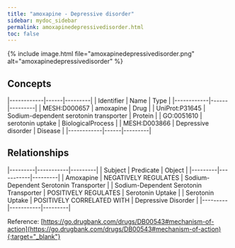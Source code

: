 ```yaml
---
title: "amoxapine - Depressive disorder"
sidebar: mydoc_sidebar
permalink: amoxapinedepressivedisorder.html
toc: false 
---
```


{% include image.html file="amoxapinedepressivedisorder.png" alt="amoxapinedepressivedisorder" %}

## Concepts

|------------|------|---------|
| Identifier | Name | Type    |
|------------|------|---------|
| MESH:D000657 | amoxapine | Drug |
| UniProt:P31645 | Sodium-dependent serotonin transporter | Protein |
| GO:0051610 | serotonin uptake | BiologicalProcess |
| MESH:D003866 | Depressive disorder | Disease |
|------------|------|---------|

## Relationships

|---------|-----------|---------|
| Subject | Predicate | Object  |
|---------|-----------|---------|
| Amoxapine | NEGATIVELY REGULATES | Sodium-Dependent Serotonin Transporter |
| Sodium-Dependent Serotonin Transporter | POSITIVELY REGULATES | Serotonin Uptake |
| Serotonin Uptake | POSITIVELY CORRELATED WITH | Depressive Disorder |
|---------|-----------|---------|

Reference: [https://go.drugbank.com/drugs/DB00543#mechanism-of-action](https://go.drugbank.com/drugs/DB00543#mechanism-of-action){:target="_blank"}